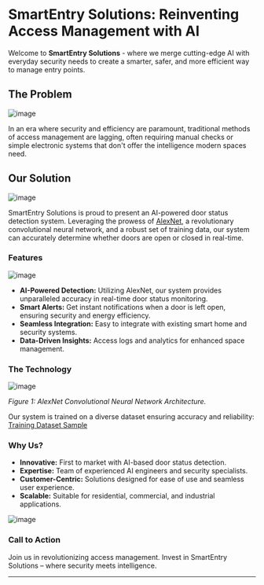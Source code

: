 # SmartEntry Solutions: Reinventing Access Management with AI

Welcome to **SmartEntry Solutions** - where we merge cutting-edge AI with everyday security needs to create a smarter, safer, and more efficient way to manage entry points.

## The Problem
![image](https://github.com/S-abk/Entry/assets/117982032/e097b282-9159-4707-a6e2-706c161fbd22)

In an era where security and efficiency are paramount, traditional methods of access management are lagging, often requiring manual checks or simple electronic systems that don't offer the intelligence modern spaces need.

## Our Solution

![image](https://github.com/S-abk/Entry/assets/117982032/1b138726-a021-4da7-933b-6761318ccd0d)

SmartEntry Solutions is proud to present an AI-powered door status detection system. Leveraging the prowess of [AlexNet](https://en.wikipedia.org/wiki/AlexNet), a revolutionary convolutional neural network, and a robust set of training data, our system can accurately determine whether doors are open or closed in real-time.

### Features

![image](https://github.com/S-abk/Entry/assets/117982032/b8516d4b-7093-4bc6-9708-b78f95690e50)

- **AI-Powered Detection:** Utilizing AlexNet, our system provides unparalleled accuracy in real-time door status monitoring.
- **Smart Alerts:** Get instant notifications when a door is left open, ensuring security and energy efficiency.
- **Seamless Integration:** Easy to integrate with existing smart home and security systems.
- **Data-Driven Insights:** Access logs and analytics for enhanced space management.

### The Technology

![image](https://github.com/S-abk/Entry/assets/117982032/02b4a8a2-dcfc-4680-8dea-3385522e4df6)

*Figure 1: AlexNet Convolutional Neural Network Architecture.*

Our system is trained on a diverse dataset ensuring accuracy and reliability: [Training Dataset Sample](https://example.com/training-data)

### Why Us?

- **Innovative:** First to market with AI-based door status detection.
- **Expertise:** Team of experienced AI engineers and security specialists.
- **Customer-Centric:** Solutions designed for ease of use and seamless user experience.
- **Scalable:** Suitable for residential, commercial, and industrial applications.

![image](https://github.com/S-abk/Entry/assets/117982032/36008382-3455-40d7-9c43-c2f1426fbfe9)

### Call to Action

Join us in revolutionizing access management. Invest in SmartEntry Solutions – where security meets intelligence.

---

